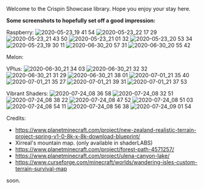 Welcome to the Crispin Showcase library. Hope you enjoy your stay here.

**Some screenshots to hopefully set off a good impression:**

Raspberry:
![2020-05-23_19 41 54](https://user-images.githubusercontent.com/63942150/82746187-2e532b80-9db7-11ea-94b4-c3c131fb2eea.png)
![2020-05-23_22 17 29](https://user-images.githubusercontent.com/63942150/82862149-23c89b80-9f49-11ea-94a3-918e090ce8ad.png)
![2020-05-23_21 43 50](https://user-images.githubusercontent.com/63942150/82862197-435fc400-9f49-11ea-84f5-8cae93c0c12d.png)
![2020-05-23_21 01 32](https://user-images.githubusercontent.com/63942150/82862582-3abbbd80-9f4a-11ea-8748-53b250c6efc4.png)
![2020-05-23_20 53 34](https://user-images.githubusercontent.com/63942150/82862592-43ac8f00-9f4a-11ea-8b11-5d6d15a01cd4.png)
![2020-05-23_19 30 11](https://user-images.githubusercontent.com/63942150/82862597-45765280-9f4a-11ea-8594-263b35282aba.png)
![2020-06-30_20 57 31](https://user-images.githubusercontent.com/63942150/86135029-7ed74a80-bb14-11ea-8fbb-cfea42e6f2fe.png)
![2020-06-30_20 55 42](https://user-images.githubusercontent.com/63942150/86135072-8bf43980-bb14-11ea-882d-c42aa98a388d.png)

Melon:

VPlus:
![2020-06-30_21 34 03](https://user-images.githubusercontent.com/63942150/86139516-0a9fa580-bb1a-11ea-9c36-649f35ed9dc5.png)
![2020-06-30_21 32 32](https://user-images.githubusercontent.com/63942150/86139535-0ffcf000-bb1a-11ea-9298-20d8fad6f460.png)
![2020-06-30_21 31 29](https://user-images.githubusercontent.com/63942150/86139567-1a1eee80-bb1a-11ea-978b-d514f745729a.png)
![2020-06-30_21 38 01](https://user-images.githubusercontent.com/63942150/86139594-2145fc80-bb1a-11ea-8196-8da16cdc2d99.png)
![2020-07-01_21 35 40](https://user-images.githubusercontent.com/63942150/86257336-9c271a00-bbe3-11ea-91e5-9d6279974b62.png)
![2020-07-01_21 35 27](https://user-images.githubusercontent.com/63942150/86257366-a34e2800-bbe3-11ea-9810-0c3aa2c5ce24.png)
![2020-07-01_21 39 31](https://user-images.githubusercontent.com/63942150/86257398-aba66300-bbe3-11ea-98ae-1aa6b85337a9.png)
![2020-07-01_21 37 53](https://user-images.githubusercontent.com/63942150/86257415-b2cd7100-bbe3-11ea-8c1b-195f4d7c74cb.png)

Vibrant Shaders:
![2020-07-24_08 36 58](https://user-images.githubusercontent.com/63942150/88353838-30bb0d00-cd89-11ea-8330-3cdbec218458.png)
![2020-07-24_08 32 51](https://user-images.githubusercontent.com/63942150/88353845-39134800-cd89-11ea-951b-235333699caf.png)
![2020-07-24_08 38 22](https://user-images.githubusercontent.com/63942150/88353859-42041980-cd89-11ea-94ad-337a2d6b5fb9.png)
![2020-07-24_08 47 52](https://user-images.githubusercontent.com/63942150/88354251-8cd26100-cd8a-11ea-9c0c-c700f665e7ab.png)
![2020-07-24_08 51 03](https://user-images.githubusercontent.com/63942150/88354372-dc189180-cd8a-11ea-8783-02fb08d650f9.png)
![2020-07-24_08 54 11](https://user-images.githubusercontent.com/63942150/88354485-429daf80-cd8b-11ea-9ef8-c8eae94b3255.png)
![2020-07-24_08 56 38](https://user-images.githubusercontent.com/63942150/88354594-9ad4b180-cd8b-11ea-8473-d512e6d1287d.png)
![2020-07-24_09 01 54](https://user-images.githubusercontent.com/63942150/88354807-5a296800-cd8c-11ea-9979-164e2410c4a3.png)

Credits:

- https://www.planetminecraft.com/project/new-zealand-realistic-terrain-project-spring-v1-0-8k-x-8k-download-blueprint/
- Xirreal's mountain map. (only available in shaderLABS)
- https://www.planetminecraft.com/project/forest-path-4571257/
- https://www.planetminecraft.com/project/ulena-canyon-lake/
- https://www.curseforge.com/minecraft/worlds/wandering-isles-custom-terrain-survival-map


soon.
